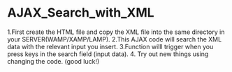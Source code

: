 # AJAX_Search_with_XML

1.First create the HTML file and copy the XML file into the same directory in your SERVER(WAMP/XAMP/LAMP).
2.This AJAX code will search the XML data with the relevant input you insert.
3.Function willl trigger when you press keys in the search field (input data).
4. Try out new things using changing the code. (good luck!)
